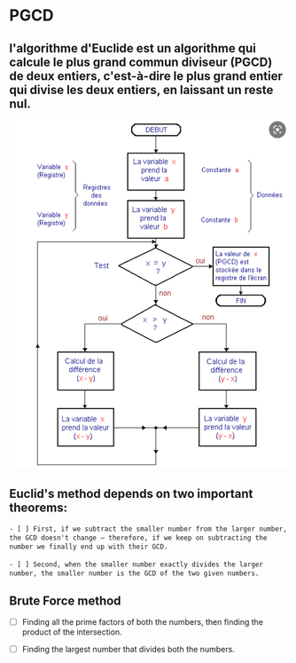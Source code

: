 # PGCD
## l'algorithme d'Euclide est un algorithme qui calcule le plus grand commun diviseur (PGCD) de deux entiers, c'est-à-dire le plus grand entier qui divise les deux entiers, en laissant un reste nul. 

<p align="center"><img src="./img/pgcd using Euclide.png"/></p>

## Euclid's method depends on two important theorems:
    - [ ] First, if we subtract the smaller number from the larger number, the GCD doesn't change – therefore, if we keep on subtracting the number we finally end up with their GCD.

    - [ ] Second, when the smaller number exactly divides the larger number, the smaller number is the GCD of the two given numbers.

## Brute Force method
- [ ] Finding all the prime factors of both the numbers, then finding the product of the intersection.

- [ ] Finding the largest number that divides both the numbers.